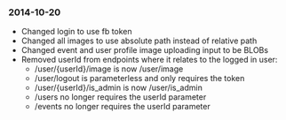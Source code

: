 ### 2014-10-20
* Changed login to use fb token
* Changed all images to use absolute path instead of relative path
* Changed event and user profile image uploading input to be BLOBs
* Removed userId from endpoints where it relates to the logged in user:
	* /user/{userId}/image is now /user/image
	* /user/logout is parameterless and only requires the token
	* /user/{userId}/is_admin is now /user/is_admin
	* /users no longer requires the userId parameter
	* /events no longer requires the userId parameter